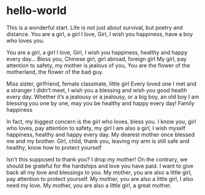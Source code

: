 # hello-world
This is a wonderful start.
Life is not just about survival, but poetry and distance.
You are a girl, a girl I love,
Girl, I wish you happiness, have a boy who loves you.

You are a girl, a girl I love,
Girl, I wish you happiness, healthy and happy every day...
Bless you, Chinese girl, girl abroad, foreign girl
My girl, pay attention to safety, my mother is jealous of you,
You are the flower of the motherland, the flower of the bad guy.

Miss sister, girlfriend, female classmate, little girl
Every loved one I met and a stranger I didn’t meet,
I wish you a blessing and wish you good health every day.
Whether it’s a jealousy or a jealousy, or a big boy, an old boy
I am blessing you one by one, may you be healthy and happy every day! Family happiness

In fact, my biggest concern is the girl who loves, bless you.
I know you, girl who loves, pay attention to safety, my girl
I am also a girl, I wish myself happiness, healthy and happy every day.
My dearest mother once blessed me and my brother.
Girl, child, thank you, leaving my arm is still safe and healthy, know how to protect yourself

Isn't this supposed to thank you? I drop my mother!
On the contrary, we should be grateful for the hardships and love you have paid.
I want to give back all my love and blessings to you.
My mother, you are also a little girl, pay attention to protect yourself.
My mother, you are also a little girl, I also need my love.
My mother, you are also a little girl, a great mother.
